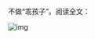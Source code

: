 不做“乖孩子”。阅读全文：


![img](https://chinadigitaltimes.net/chinese/files/2023/09/image-1696038924537.png)


